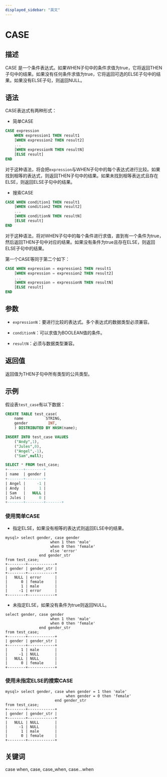 ```yaml
---
displayed_sidebar: "英文"
---
```


# CASE

## 描述

CASE 是一个条件表达式。如果WHEN子句中的条件求值为true，它将返回THEN子句中的结果。如果没有任何条件求值为true，它将返回可选的ELSE子句中的结果。如果没有ELSE子句，则返回NULL。

## 语法

CASE表达式有两种形式：

- 简单CASE

```SQL
CASE expression
    WHEN expression1 THEN result1
    [WHEN expression2 THEN result2]
    ...
    [WHEN expressionN THEN resultN]
    [ELSE result]
END
```

对于这种语法，将会把`expression`与WHEN子句中的每个表达式进行比较。如果找到相等的表达式，则返回THEN子句中的结果。如果未找到相等表达式且存在ELSE，则返回ELSE子句中的结果。

- 搜索CASE

```SQL
CASE WHEN condition1 THEN result1
    [WHEN condition2 THEN result2]
    ...
    [WHEN conditionN THEN resultN]
    [ELSE result]
END
```

对于这种语法，将对WHEN子句中的每个条件进行求值，直到有一个条件为true，然后返回THEN子句中对应的结果。如果没有条件为true且存在ELSE，则返回ELSE子句中的结果。

第一个CASE等同于第二个如下：

```SQL
CASE WHEN expression = expression1 THEN result1
    [WHEN expression = expression2 THEN result2]
    ...
    [WHEN expression = expressionN THEN resultN]
    [ELSE result]
END
```

## 参数

- `expressionN`：要进行比较的表达式。多个表达式的数据类型必须兼容。

- `conditionN`：可以求值为BOOLEAN值的条件。

- `resultN`：必须与数据类型兼容。

## 返回值

返回值为THEN子句中所有类型的公共类型。

## 示例

假设表`test_case`有以下数据：

```SQL
CREATE TABLE test_case(
    name          STRING,
    gender         INT,
    ) DISTRIBUTED BY HASH(name);

INSERT INTO test_case VALUES
    ("Andy",1),
    ("Jules",0),
    ("Angel",-1),
    ("Sam",null);

SELECT * FROM test_case;
+-------+--------+
| name  | gender |
+-------+--------+
| Angel |     -1 |
| Andy  |      1 |
| Sam   |   NULL |
| Jules |      0 |
+-------+--------+-------+
```

### 使用简单CASE

- 指定ELSE，如果没有相等的表达式则返回ELSE中的结果。

```plain
mysql> select gender, case gender 
                    when 1 then 'male'
                    when 0 then 'female'
                    else 'error'
               end gender_str
from test_case;
+--------+------------+
| gender | gender_str |
+--------+------------+
|   NULL | error      |
|      0 | female     |
|      1 | male       |
|     -1 | error      |
+--------+------------+
```

- 未指定ELSE，如果没有条件为true则返回NULL。

```plain
select gender, case gender 
                    when 1 then 'male'
                    when 0 then 'female'
               end gender_str
from test_case;
+--------+------------+
| gender | gender_str |
+--------+------------+
|      1 | male       |
|     -1 | NULL       |
|   NULL | NULL       |
|      0 | female     |
+--------+------------+
```

### 使用未指定ELSE的搜索CASE

```plain
mysql> select gender, case when gender = 1 then 'male'
                           when gender = 0 then 'female'
                      end gender_str
from test_case;
+--------+------------+
| gender | gender_str |
+--------+------------+
|   NULL | NULL       |
|     -1 | NULL       |
|      1 | male       |
|      0 | female     |
+--------+------------+
```

## 关键词

case when, case, case_when, case...when